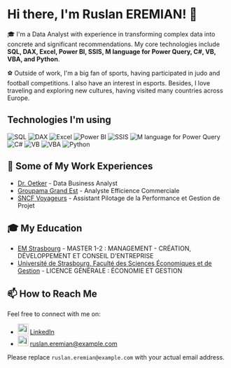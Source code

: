 
# Hi there, I'm Ruslan EREMIAN! 👋

🎓 I'm a Data Analyst with experience in transforming complex data into concrete and significant recommendations. My core technologies include **SQL, DAX, Excel, Power BI, SSIS, M language for Power Query, C#, VB, VBA, and Python**.

⚽ Outside of work, I'm a big fan of sports, having participated in judo and football competitions. I also have an interest in esports. Besides, I love traveling and exploring new cultures, having visited many countries across Europe.

## Technologies I'm using

![SQL](https://img.shields.io/badge/-SQL-336791?logo=postgresql&logoColor=white)
![DAX](https://img.shields.io/badge/-DAX-FF8C00?logo=dynamics-365&logoColor=white)
![Excel](https://img.shields.io/badge/-Excel-217346?logo=microsoft-excel&logoColor=white)
![Power BI](https://img.shields.io/badge/-PowerBI-F2C811?logo=power-bi&logoColor=white)
![SSIS](https://img.shields.io/badge/-SSIS-5A69A6?logo=microsoft-sql-server&logoColor=white)
![M language for Power Query](https://img.shields.io/badge/-M%20language%20for%20Power%20Query-CB4A04?logo=microsoft-excel&logoColor=white)
![C#](https://img.shields.io/badge/-CSharp-239120?logo=c-sharp&logoColor=white)
![VB](https://img.shields.io/badge/-VB-5D2B90?logo=microsoft-visual-studio&logoColor=white)
![VBA](https://img.shields.io/badge/-VBA-5D2B90?logo=microsoft-excel&logoColor=white)
![Python](https://img.shields.io/badge/-Python-3776AB?logo=python&logoColor=white)

## 💼 Some of My Work Experiences

- [Dr. Oetker](https://www.oetker.fr/fr-fr) - Data Business Analyst
- [Groupama Grand Est](https://www.groupama.fr/assurance-grand-est) - Analyste Efficience Commerciale
- [SNCF Voyageurs](https://www.sncf.com/fr) - Assistant Pilotage de la Performance et Gestion de Projet

## 🎓 My Education 

- [EM Strasbourg](https://www.em-strasbourg.com/) - MASTER 1-2 : MANAGEMENT - CRÉATION, DÉVELOPPEMENT ET CONSEIL D'ENTREPRISE
- [Université de Strasbourg, Faculté des Sciences Économiques et de Gestion](https://www.unistra.fr/index.php?id=accueil) - LICENCE GÉNÉRALE : ÉCONOMIE ET GESTION

## 📫 How to Reach Me

Feel free to connect with me on:

- <img src="https://cdn-icons-png.flaticon.com/512/174/174857.png" alt="javascript" width="24" height="24"/> [LinkedIn](https://www.linkedin.com/in/ruslan-eremian-99016a183/)
- <img src="https://cdn4.iconfinder.com/data/icons/social-media-logos-6/512/112-gmail_email_mail-512.png" alt="javascript" width="24" height="24"/> ruslan.eremian@example.com

Please replace `ruslan.eremian@example.com` with your actual email address.
